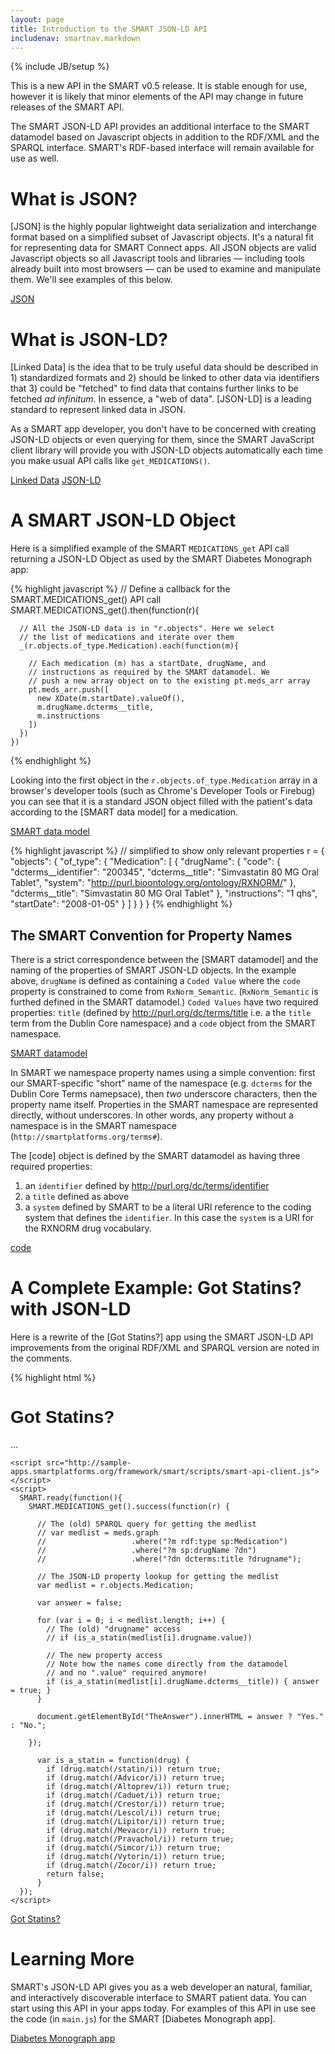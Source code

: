 ```yaml
---
layout: page
title: Introduction to the SMART JSON-LD API
includenav: smartnav.markdown
---
```


{% include JB/setup %}

<div id="toc"></div>

<div class='simple_box'>
  This is a new API in the SMART v0.5 release. It is stable enough for
  use, however it is likely that minor elements of the API may change in
  future releases of the SMART API.
</div>

The SMART JSON-LD API provides an additional interface to the SMART datamodel
based on Javascript objects in addition to the RDF/XML and the SPARQL
interface. SMART's RDF-based interface will remain available for use as well.


# What is JSON?

[JSON] is the highly popular lightweight data serialization and
interchange format based on a simplified subset of Javascript objects.  It's a
natural fit for representing data for SMART Connect apps. All JSON objects are
valid Javascript objects so all Javascript tools and libraries &mdash;
including tools already built into most browsers &mdash; can be used to examine
and manipulate them. We'll see examples of this below.

[JSON](http://json.org)


# What is JSON-LD?

[Linked Data] is the idea that to be truly useful data should be
described in 1) standardized formats and 2) should be linked to other
data via identifiers that 3) could be "fetched" to find data that contains
further links to be fetched _ad infinitum_. In essence, a "web of data".
[JSON-LD] is a leading standard to represent linked data in JSON.

As a SMART app developer, you don't have to be concerned with creating
JSON-LD objects or even querying for them, since the SMART JavaScript
client library will provide you with JSON-LD objects automatically
each time you make usual API calls like `get_MEDICATIONS()`.

[Linked Data](http://en.wikipedia.org/wiki/Linked_data)
[JSON-LD](http://json-ld.org)


# A SMART JSON-LD Object

Here is a simplified example of the SMART `MEDICATIONS_get` API call
returning a JSON-LD Object as used by the SMART Diabetes Monograph app:

{% highlight javascript %}
    // Define a callback for the SMART.MEDICATIONS_get() API call
    SMART.MEDICATIONS_get().then(function(r){

      // All the JSON-LD data is in "r.objects". Here we select
      // the list of medications and iterate over them
      _(r.objects.of_type.Medication).each(function(m){

        // Each medication (m) has a startDate, drugName, and
        // instructions as required by the SMART datamodel. We
        // push a new array object on to the existing pt.meds_arr array
        pt.meds_arr.push([
          new XDate(m.startDate).valueOf(),
          m.drugName.dcterms__title,
          m.instructions
        ])
      })
    })
{% endhighlight %}

Looking into the first object in the `r.objects.of_type.Medication` array in a
browser's developer tools (such as Chrome's Developer Tools or Firebug) you can
see that it is a standard JSON object filled with the patient's data according
to the [SMART data model] for a medication.

[SMART data model](http://dev.smartplatforms.org/reference/data_model/#Medication)

{% highlight javascript %}
    // simplified to show only relevant properties
    r = {
      "objects": {
        "of_type": {
          "Medication": [
            {
              "drugName": {
                "code": {
                  "dcterms__identifier": "200345",
                  "dcterms__title": "Simvastatin 80 MG Oral Tablet",
                  "system": "http://purl.bioontology.org/ontology/RXNORM/"
                },
                "dcterms__title": "Simvastatin 80 MG Oral Tablet"
              },
              "instructions": "1 qhs",
              "startDate": "2008-01-05"
            }
          ]
        }
      }
    }
{% endhighlight %}

## The SMART Convention for Property Names

There is a strict correspondence between the [SMART datamodel] and the
naming of the properties of SMART JSON-LD objects. In the example above,
`drugName` is defined as containing a `Coded Value` where the `code`
property is constrained to come from `RxNorm_Semantic`. (`RxNorm_Semantic`
is furthed defined in the SMART datamodel.) `Coded Values` have two required
properties: `title` (defined by http://purl.org/dc/terms/title i.e. a the
`title` term from the Dublin Core namespace) and a `code` object from the SMART
namespace.

[SMART datamodel](http://dev.smartplatforms.org/reference/data_model/)

In SMART we namespace property names using a simple convention: first our
SMART-specific "short" name of the namespace (e.g. `dcterms`
for the Dublin Core Terms namepsace), then _two_ underscore characters,
then the property name itself. Properties in the SMART namespace are
represented directly, without underscores.  In other words, any property
without a namespace is in the SMART namespace (`http://smartplatforms.org/terms#`).

The [code] object is defined by the SMART datamodel as having three
required properties:

1. an `identifier` defined by <http://purl.org/dc/terms/identifier>
2. a `title` defined as above
3. a `system` defined by SMART to be a literal URI reference to the
   coding system that defines the `identifier`. In this case the
   `system` is a URI for the RXNORM drug vocabulary.

[code](http://dev.smartplatforms.org/reference/data_model/#Code)


# A Complete Example: Got Statins? with JSON-LD

Here is a rewrite of the [Got Statins?] app using the SMART JSON-LD API
improvements from the original RDF/XML and SPARQL version are noted in
the comments.

{% highlight html %}
<!DOCTYPE html>
<html>
  <head>
    <title>Got Statins?</title>
  </head>
  <body>
    <h1 style="font-family: Arial, sans-serif;">Got Statins?</h1>
    <a id="TheAnswer">...</a>

    <script src="http://sample-apps.smartplatforms.org/framework/smart/scripts/smart-api-client.js"></script>
    <script>
      SMART.ready(function(){
        SMART.MEDICATIONS_get().success(function(r) {

          // The (old) SPARQL query for getting the medlist
          // var medlist = meds.graph
          //                   .where("?m rdf:type sp:Medication")
          //                   .where("?m sp:drugName ?dn")
          //                   .where("?dn dcterms:title ?drugname");

          // The JSON-LD property lookup for getting the medlist
          var medlist = r.objects.Medication;

          var answer = false;

          for (var i = 0; i < medlist.length; i++) {
            // The (old) "drugname" access
            // if (is_a_statin(medlist[i].drugname.value))

            // The new property access
            // Note how the names come directly from the datamodel
            // and no ".value" required anymore!
            if (is_a_statin(medlist[i].drugName.dcterms__title)) { answer = true; }
          }

          document.getElementById("TheAnswer").innerHTML = answer ? "Yes." : "No.";

        });

          var is_a_statin = function(drug) {
            if (drug.match(/statin/i)) return true;
            if (drug.match(/Advicor/i)) return true;
            if (drug.match(/Altoprev/i)) return true;
            if (drug.match(/Caduet/i)) return true;
            if (drug.match(/Crestor/i)) return true;
            if (drug.match(/Lescol/i)) return true;
            if (drug.match(/Lipitor/i)) return true;
            if (drug.match(/Mevacor/i)) return true;
            if (drug.match(/Pravachol/i)) return true;
            if (drug.match(/Simcor/i)) return true;
            if (drug.match(/Vytorin/i)) return true;
            if (drug.match(/Zocor/i)) return true;
            return false;
          }
      });
    </script>
  </body>
</html>

[Got Statins?](/howto/got_statins)


# Learning More

SMART's JSON-LD API gives you as a web developer an natural, familiar,
and interactively discoverable interface to SMART patient data. You can
start using this API in your apps today. For examples of this API in use
see the code (in `main.js`) for the SMART [Diabetes Monograph app].

[Diabetes Monograph app](https://github.com/chb/smart_sample_apps/tree/master/static/framework/diabetes_monograph)
